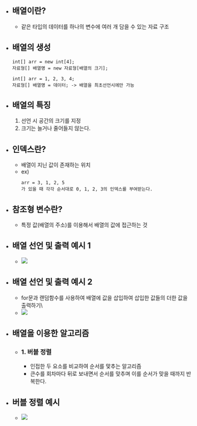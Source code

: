 
- ## 배열이란?
	- 같은 타입의 데이터를 하나의 변수에 여러 개 담을 수 있는 자료 구조

- ## 배열의 생성
	~~~
	int[] arr = new int[4];
	자료형[] 배열명 = new 자료형[배열의 크기];

	int[] arr = 1, 2, 3, 4;
	자료형[] 배열명 = 데이터; -> 배열을 최초선언시에만 가능
	~~~

- ## 배열의 특징
	1. 선언 시 공간의 크기를 지정
	2. 크기는 늘거나 줄어들지 않는다.

- ## 인덱스란?
	- 배열이 지닌 값이 존재하는 위치
	- ex)
		~~~
		arr = 3, 1, 2, 5
		가 있을 때 각각 순서대로 0, 1, 2, 3의 인덱스를 부여받는다.
		~~~

- ## 참조형 변수란?
	- 특정 값(배열의 주소)를 이용해서 배열의 값에 접근하는 것

- ## 배열 선언 및 출력 예시 1
	- ![](https://i.imgur.com/UpvTdbH.png)

- ## 배열 선언 및 출력 예시 2
	- for문과 랜덤함수를 사용하여 배열에 값을 삽입하여 삽입한 값들의 더한 값을 출력하기\
	- ![](https://i.imgur.com/NBv4kat.png)


- ## 배열을 이용한 알고리즘
	- ### 1. 버블 정렬
		- 인접한 두 요소를 비교하여 순서를 맟추는 알고리즘
		- 큰수를 회차마다 뒤로 보내면서 순서를 맞추며 이를 순서가 맞을 때까지 반복한다.

- ## 버블 정렬 예시
	- ![](https://i.imgur.com/s9Uggf4.png)
